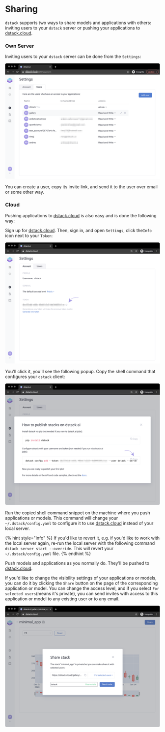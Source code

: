 # Sharing

`dstack` supports two ways to share models and applications with others: inviting users to your `dstack` server or pushing your applications to [dstack.cloud](https://dstack.cloud).

### Own Server

Inviting users to your `dstack` server can be done from the `Settings`: 

![](../.gitbook/assets/screenshot-2021-01-15-at-09.54.19.png)

You can create a user, copy its invite link, and send it to the user over email or some other way.

### Cloud

Pushing applications to [dstack.cloud](https://dstack.cloud) is also easy and is done the following way:

Sign up for [dstack.cloud](https://dstack.cloud). Then, sign in, and open `Settings`, click the`Info` icon next to your `Token`:

![](../.gitbook/assets/ds_cloud_settings.png)

You'll click it, you'll see the following popup. Copy the shell command that configures your `dstack` client:

![](../.gitbook/assets/ds_cloud_settings_how_to_publish.png)

Run the copied shell command snippet on the machine where you push applications or models. This command will change your `~/.dstack/config.yaml` to configure it to use [dstack.cloud](https://dstack.cloud) instead of your local server. 

{% hint style="info" %}
If you'd like to revert it, e.g. if you'd like to work with the local server again, re-run the local server with the following command `dstack server start --override`. This will revert your `~/.dstack/config.yaml` file.
{% endhint %}

Push models and applications as you normally do. They'll be pushed to [dstack.cloud](https://dstack.cloud).

If you'd like to change the visibility settings of your applications or models, you can do it by clicking the `Share` button on the page of the corresponding application or model. You can change the access level, and if you select `For selected users`\(means it's private\), you can send invites with access to this application or model to any existing user or to any email.

![](../.gitbook/assets/ds_cloud_share.png)



